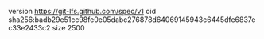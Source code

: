 version https://git-lfs.github.com/spec/v1
oid sha256:badb29e51cc98fe0e05dabc276878d64069145943c6445dfe6837ec33e2433c2
size 2500
